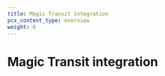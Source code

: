 ```yaml
---
title: Magic Transit integration
pcx_content_type: overview
weight: 6
---
```


#  Magic Transit integration
